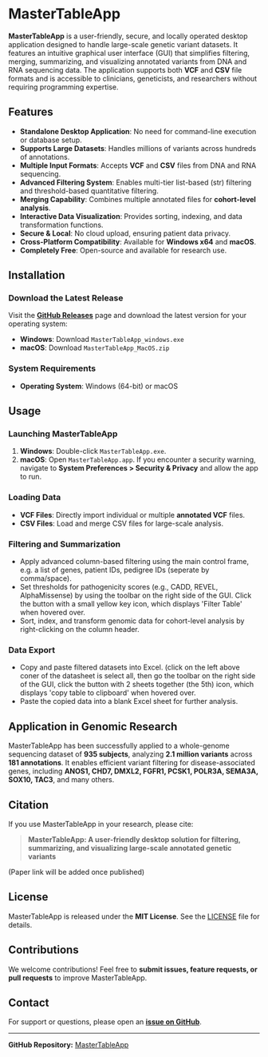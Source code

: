 # MasterTableApp


**MasterTableApp** is a user-friendly, secure, and locally operated desktop application designed to handle large-scale genetic variant datasets. It features an intuitive graphical user interface (GUI) that simplifies filtering, merging, summarizing, and visualizing annotated variants from DNA and RNA sequencing data. The application supports both **VCF** and **CSV** file formats and is accessible to clinicians, geneticists, and researchers without requiring programming expertise.

## Features

- **Standalone Desktop Application**: No need for command-line execution or database setup.
- **Supports Large Datasets**: Handles millions of variants across hundreds of annotations.
- **Multiple Input Formats**: Accepts **VCF** and **CSV** files from DNA and RNA sequencing.
- **Advanced Filtering System**: Enables multi-tier list-based (str) filtering and threshold-based quantitative filtering.
- **Merging Capability**: Combines multiple annotated files for **cohort-level analysis**.
- **Interactive Data Visualization**: Provides sorting, indexing, and data transformation functions.
- **Secure & Local**: No cloud upload, ensuring patient data privacy.
- **Cross-Platform Compatibility**: Available for **Windows x64** and **macOS**.
- **Completely Free**: Open-source and available for research use.

## Installation

### Download the Latest Release

Visit the **[GitHub Releases](https://github.com/strawberrybeijing/MasterTableAPP/releases)** page and download the latest version for your operating system:

- **Windows**: Download `MasterTableApp_windows.exe`
- **macOS**: Download `MasterTableApp_MacOS.zip`

### System Requirements
- **Operating System**: Windows (64-bit) or macOS

## Usage

### Launching MasterTableApp
1. **Windows**: Double-click `MasterTableApp.exe`.
2. **macOS**: Open `MasterTableApp.app`.
If you encounter a security warning, navigate to **System Preferences > Security & Privacy** and allow the app to run.

### Loading Data
- **VCF Files**: Directly import individual or multiple **annotated VCF** files.
- **CSV Files**: Load and merge CSV files for large-scale analysis.

### Filtering and Summarization
- Apply advanced column-based filtering using the main control frame, e.g. a list of genes, patient IDs, pedigree IDs (seperate by comma/space).
- Set thresholds for pathogenicity scores (e.g., CADD, REVEL, AlphaMissense) by using the toolbar on the right side of the GUI. Click the button with a small yellow key icon, which displays 'Filter Table' when hovered over.
- Sort, index, and transform genomic data for cohort-level analysis by right-clicking on the column header.

### Data Export
- Copy and paste filtered datasets into Excel. (click on the left above coner of the datasheet is select all, then go the toolbar on the right side of the GUI, click the button with 2 sheets together (the 5th) icon, which displays 'copy table to clipboard' when hovered over.
- Paste the copied data into a blank Excel sheet for further analysis.

## Application in Genomic Research
MasterTableApp has been successfully applied to a whole-genome sequencing dataset of **935 subjects**, analyzing **2.1 million variants** across **181 annotations**. It enables efficient variant filtering for disease-associated genes, including **ANOS1, CHD7, DMXL2, FGFR1, PCSK1, POLR3A, SEMA3A, SOX10, TAC3**, and many others.

## Citation
If you use MasterTableApp in your research, please cite:

> **MasterTableApp: A user-friendly desktop solution for filtering, summarizing, and visualizing large-scale annotated genetic variants**

(Paper link will be added once published)

## License
MasterTableApp is released under the **MIT License**. See the [LICENSE](LICENSE) file for details.

## Contributions
We welcome contributions! Feel free to **submit issues, feature requests, or pull requests** to improve MasterTableApp.

## Contact
For support or questions, please open an **[issue on GitHub](https://github.com/strawberrybeijing/MasterTableAPP/issues)**.

---
**GitHub Repository:** [MasterTableApp](https://github.com/strawberrybeijing/MasterTableAPP)
